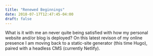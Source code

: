 ```yaml
---
title: "Renewed Beginnings"
date: 2018-07-17T12:47:45-04:00
draft: false
---
```


What is it with me an never quite being satisfied with how my personal website and/or blog is deployed? 
On this latest revison of my online presence I am moving back to a static-site generator (this time Hugo), paired with a headless CMS (currently Netlify).
